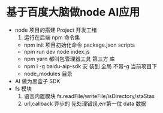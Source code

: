 # 基于百度大脑做node AI应用

- node 项目的搭建 Project 开发工绪
    1. 运行在后端
    npm 命令集
    - npm init 项目初始化命令
        package.json
        scripts
    - npm run dev
        node index.js
    - npm yarn 都叫包管理器工具
        第三方 库
    - npm i -g baidu-aip-sdk
        安 装到 全局
        不带-g 当前项目下
    - node_modules 目录
- AI 做为黑盒子
    SDK
- fs 模块
    1. 语言内置模块
        fs.readFile/writeFile/isDirectory/staStas
    2. url,callback 异步的
        先处理错误,err第一位
        data 数据

  